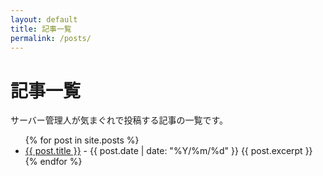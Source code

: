 ```yaml
---
layout: default
title: 記事一覧
permalink: /posts/
---
```


# 記事一覧

サーバー管理人が気まぐれで投稿する記事の一覧です。
<!--more-->

<ul>
  {% for post in site.posts %}
    <li>
      <a href="{{ post.url }}">{{ post.title }}</a> - {{ post.date | date: "%Y/%m/%d" }}
      {{ post.excerpt }}
    </li>
  {% endfor %}
</ul>
